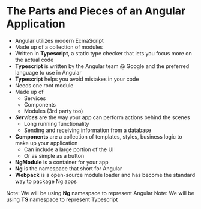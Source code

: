 # The Parts and Pieces of an Angular Application

+ Angular utilizes modern EcmaScript
+ Made up of a collection of modules
+ Written in **Typescript**, a static type checker that lets you focus more on the actual code
+ **Typescript** is written by the Angular team @ Google and the preferred language to use in Angular
+ **Typescript** helps you avoid mistakes in your code
+ Needs one root module
+ Made up of
  - Services
  - Components
  - Modules (3rd party too)
+ ***Services*** are the way your app can perform actions behind the scenes
  - Long running functionality
  - Sending and receiving information from a database
+ **Components** are a collection of templates, styles, business logic to make up your application
  - Can include a large portion of the UI
  - Or as simple as a button
+ **NgModule** is a container for your app
+ **Ng** is the namespace that short for Angular
+ **Webpack** is a open-source module loader and has become the standard way to package Ng apps

Note: We will be using **Ng** namespace to represent Angular
Note: We will be using **TS** namespace to represent Typescript